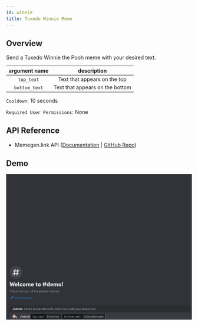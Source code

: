 ```yaml
---
id: winnie
title: Tuxedo Winnie Meme
---
```


## Overview

Send a Tuxedo Winnie the Pooh meme with your desired text.

| argument name |             description             |
| :-----------: | :---------------------------------: |
|  `top_text`   |    Text that appears on the top     |
| `bottom_text` |   Text that appears on the bottom   |

`Cooldown`: 10 seconds

`Required User Permissions`: None

## API Reference

- Memegen.link API ([Documentation](https://memegen.link/) | [GitHub Repo](https://github.com/jacebrowning/memegen))

## Demo

![Tuxedo Winnie Meme Command Demo Gif](../../../public/memes/winnie.gif)
